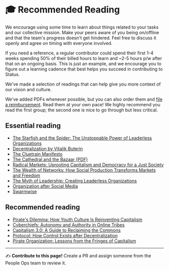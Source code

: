 # 🎓 Recommended Reading

We encourage using some time to learn about things related to your tasks and our collective mission. Make your peers aware of you being on/offline and that the team's progress doesn't get hindered. Feel free to discuss it openly and agree on timing with everyone involved.

If you need a reference, a regular contributor could spend their first 1-4 weeks spending 50% of their billed hours to learn and ~2-5 hours p/w after that on an ongoing basis. This is just an example, and we encourage you to figure out a learning cadence that best helps you succeed in contributing to Status.

We've made a selection of readings that can help give you more context of our vision and culture. 

We've added PDFs whenever possible, but you can also order them and [file a reimbursement](/src/finance/expense-reimbursements.md). Read them at your own pace! We highly recommend you read the first group; the second one is nice to go through but less critical.

## Essential reading

   * [The Starfish and the Spider: The Unstoppable Power of Leaderless Organizations](https://www.goodreads.com/book/show/21314.The_Starfish_and_the_Spider)
   * [Decentralization by Vitalik Buterin](https://medium.com/@VitalikButerin/the-meaning-of-decentralization-a0c92b76a274)
   * [The Cluetrain Manifesto](https://www.goodreads.com/book/show/81195.The_Cluetrain_Manifesto)
   * [The Cathedral and the Bazaar (PDF)](https://www.goodreads.com/book/show/134825.The_Cathedral_the_Bazaar)
   * [Radical Markets: Uprooting Capitalism and Democracy for a Just Society](https://www.goodreads.com/book/show/36515770-radical-markets)
   * [The Wealth of Networks: How Social Production Transforms Markets and Freedom](https://www.goodreads.com/book/show/14721.The_Wealth_of_Networks)
   * [The Myth of Leadership: Creating Leaderless Organizations](https://www.goodreads.com/book/show/2406955.The_Myth_of_Leadership)
   * [Organization after Social Media](https://www.goodreads.com/book/show/41546391-organization-after-social-media)
   * [Swarmwise](https://falkvinge.net/files/2013/04/Swarmwise-2013-by-Rick-Falkvinge-v1.1-2013Sep01.pdf)

## Recommended reading

   * [Pirate's Dilemma: How Youth Culture Is Reinventing Capitalism](https://www.goodreads.com/book/show/2286633.The_Pirate_s_Dilemma)
   * [Cyberchiefs: Autonomy and Authority in Online Tribes](https://www.goodreads.com/book/show/6449779-cyberchiefs)
   * [Capitalism 3.0: A Guide to Reclaiming the Commons](https://www.goodreads.com/book/show/640034.Capitalism_3_0)
   * [Protocol: How Control Exists after Decentralization](https://www.goodreads.com/book/show/274500.Protocol)
   * [Pirate Organization: Lessons from the Fringes of Capitalism](https://www.goodreads.com/book/show/13586923-the-pirate-organization)


*****

✍️ **Contribute to this page!** Create a PR and assign someone from the People Ops team to review it.
